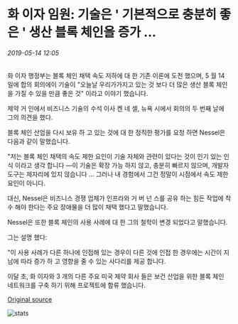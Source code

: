 # 화 이자 임원: 기술은 ' 기본적으로 충분히 좋은 ' 생산 블록 체인을 증가 ...

###### 2019-05-14 12:05

화 이자 행정부는 블록 체인 채택 속도 저하에 대 한 기존 이론에 도전 했으며, 5 월 14 일에 합의 회의에이 기술이 "오늘날 우리가가지고 있는 것 보다 더 많은 생산 블록 체인을 가질 수 있을 만큼 좋은 것" 이라고 이야기 했습니다.

제약 거 인에서 비즈니스 기술의 수석 이사 켄 네 셀, 뉴욕 시에서 회의의 두 번째 날에 그의 의견을 했다.

블록 체인 산업을 다시 보유 하 고 있는 것에 대 한 정직한 평가를 요청 하면 Nessel은 다음과 같이 말했습니다.

"저는 블록 체인 채택의 속도 제한 요인이 기술 자체와 관련이 있다는 것이 인기 있는 인식 이라고 생각 합니다 —이 기술은 확장 가능 하지 않고, 충분히 빠르지 않으며, 개발자 도구는 제자리에 있지 않습니다 ... 그러나 내 경험에서 그건 정말이 시점에서 속도 제한 요인이 아니다.

대신, Nessel은 비즈니스 경쟁 업체가 인프라와 거 버 넌 스를 공유 하는 힘든 작업에 착수 해야 한다는 주요 장애물을 더 많이 채택 했다고 말했습니다.

Nessel은 또한 블록 체인의 사용 사례에 대 한 그의 철학이 변경 되었다고 말했습니다.

그는 설명 했다:

"이 사용 사례가 다른 하나에 인접해 있는 경우이 다른 것에 인접 한 경우에는 시간이 지남에 따라 증가 하 고 영향을 줄 수 있는 사다리를 제공 합니다.

이달 초, 화 이자와 3 개의 다른 주요 미국 제약 회사 들은 보건 산업을 위한 블록 체인 네트워크를 구축 하기 위해 프로젝트에 합류 했습니다.

[Original source](https://cointelegraph.com/news/pfizer-executive-technology-is-basically-good-enough-to-ramp-up-production-blockchains)

![stats](https://c.statcounter.com/11760860/0/a89fa40b/1/ "stats")